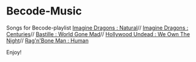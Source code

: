 # Becode-Music
Songs for Becode-playlist
[Imagine Dragons : Natural](https://www.youtube.com/watch?v=V5M2WZiAy6k)//
[Imagine Dragons : Centuries](https://www.youtube.com/watch?v=vR18NP-acL4)//
[Bastille : World Gone Mad](https://www.youtube.com/watch?v=0_c_WHoWzeA)//
[Hollywood Undead : We Own The Night](https://www.youtube.com/watch?v=0pk3jCwePXY)//
[Rag'n'Bone Man : Human](https://www.youtube.com/watch?v=RpimiNvcRC4)

Enjoy!
